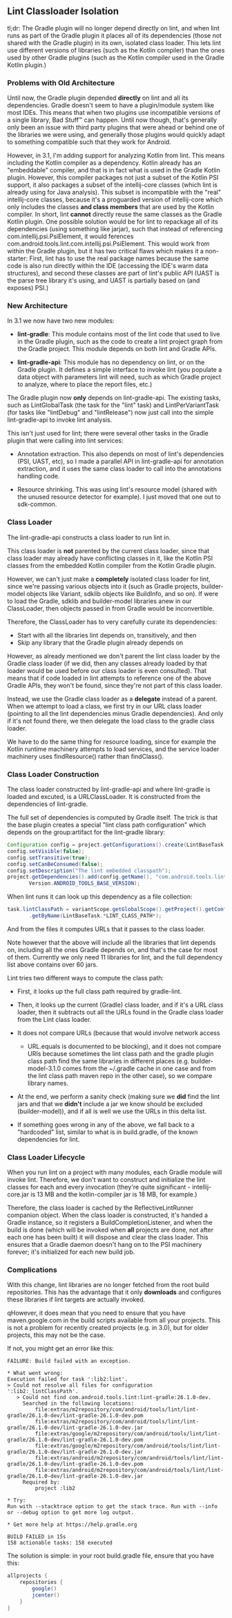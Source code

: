 ## Lint Classloader Isolation

tl;dr: The Gradle plugin will no longer depend directly on lint, and
when lint runs as part of the Gradle plugin it places all of its
dependencies (those not shared with the Gradle plugin) in its own,
isolated class loader. This lets lint use different versions of
libraries (such as the Kotlin compiler) than the ones used by other
Gradle plugins (such as the Kotlin compiler used in the Gradle Kotlin
plugin.)


### Problems with Old Architecture

Until now, the Gradle plugin depended **directly** on lint and all its
dependencies. Gradle doesn't seem to have a plugin/module system like
most IDEs. This means that when two plugins use incompatible versions
of a single library, Bad Stuff™ can happen. Until now though, that's
generally only been an issue with third party plugins that were ahead
or behind one of the libraries we were using, and generally those
plugins would quickly adapt to something compatible such that they
work for Android.

However, in 3.1, I'm adding support for analyzing Kotlin from
lint. This means including the Kotlin compiler as a dependency. Kotlin
already has an "embeddable" compiler, and that is in fact what is used
in the Gradle Kotlin plugin. However, this compiler packages not just
a subset of the Kotlin PSI support, it also packages a subset of the
intellij-core classes (which lint is already using for Java
analysis). This subset is incompatible with the "real" intellij-core
classes, because it's a proguarded version of intellij-core which only
includes the classes **and class members** that are used by the Kotlin
compiler. In short, lint **cannot** directly reuse the same classes as
the Gradle Kotlin plugin. One possible solution would be for lint to
repackage all of its dependencies (using something like jarjar), such
that instead of referencing com.intellij.psi.PsiElement, it would
ferences com.android.tools.lint.com.intellij.psi.PsiElement. This
would work from within the Gradle plugin, but it has two critical
flaws which makes it a non-starter: First, lint has to use the real
package names because the same code is also run directly within the
IDE (accessing the IDE's warm data structures), and second these
classes are part of lint's public API (UAST is the parse tree library
it's using, and UAST is partially based on (and exposes) PSI.)


### New Architecture

In 3.1 we now have two new modules:

* **lint-gradle**: This module contains most of the lint code that
     used to live in the Gradle plugin, such as the code to create a
     lint project graph from the Gradle project. This module depends
     on both lint and Gradle APIs.

* **lint-gradle-api**: This module has no dependency on lint, or on
     the Gradle plugin. It defines a simple interface to invoke lint
     (you populate a data object with parameters lint will need, such
     as which Gradle project to analyze, where to place the report
     files, etc.)

The Gradle plugin now **only** depends on lint-gradle-api. The
existing tasks, such as LintGlobalTask (the task for the "lint" task)
and LintPerVariantTask (for tasks like "lintDebug" and "lintRelease")
now just call into the simple lint-gradle-api to invoke lint analysis.

This isn't just used for lint; there were several other tasks in the
Gradle plugin that were calling into lint services:

* Annotation extraction. This also depends on most of lint's
    dependencies (PSI, UAST, etc), so I made a parallel API in
    lint-gradle-api for annotation extraction, and it uses the same
    class loader to call into the annotations handling code.

* Resource shrinking. This was using lint's resource model (shared
    with the unused resource detector for example). I just moved that
    one out to sdk-common.


### Class Loader

The lint-gradle-api constructs a class loader to run lint in.

This class loader is **not** parented by the current class loader,
since that class loader may already have conflicting classes in it,
like the Kotlin PSI classes from the embedded Kotlin compiler from the
Kotlin Gradle plugin.

However, we can't just make a **completely** isolated class loader for
lint, since we're passing various objects into it (such as Gradle
projects, builder-model objects like Variant, sdklib objects like
BuildInfo, and so on). If were to load the Gradle, sdklib and
builder-model libraries anew in our ClassLoader, then objects passed
in from Gradle would be inconvertible.

Therefore, the ClassLoader has to very carefully curate its
dependencies:

*   Start with all the libraries lint depends on, transitively, and then
*   Skip any library that the Gradle plugin already depends on

However, as already mentioned we don't parent the lint class loader by
the Gradle class loader (if we did, then any classes already loaded by
that loader would be used before our class loader is even
consulted). That means that if code loaded in lint attempts to
reference one of the above Gradle APIs, they won't be found, since
they're not part of this class loader.

Instead, we use the Gradle class loader as a **delegate** instead of a
parent. When we attempt to load a class, we first try in our URL class
loader (pointing to all the lint dependencies minus Gradle
dependencies). And only if it's not found there, we then delegate the
load class to the gradle class loader.

We have to do the same thing for resource loading, since for example
the Kotlin runtime machinery attempts to load services, and the
service loader machinery uses findResource() rather than findClass().


### Class Loader Construction

The class loader constructed by lint-gradle-api and where lint-gradle
is loaded and excuted, is a URLClassLoader. It is constructed from the
dependencies of lint-gradle.

The full set of dependencies is computed by Gradle itself. The trick
is that the base plugin creates a special "lint class path
configuration" which depends on the group:artifact for the lint-gradle
library:

```java
Configuration config = project.getConfigurations().create(LintBaseTask.*LINT_CLASS_PATH*);
config.setVisible(false);
config.setTransitive(true);
config.setCanBeConsumed(false);
config.setDescription("The lint embedded classpath");
project.getDependencies().add(config.getName(), "com.android.tools.lint:lint-gradle:" +
       Version.ANDROID_TOOLS_BASE_VERSION);
```


When lint runs it can look up this dependency as a file collection:

```java
task.lintClassPath = variantScope.getGlobalScope().getProject().getConfigurations()
       .getByName(LintBaseTask.*LINT_CLASS_PATH*);
```

And from the files it computes URLs that it passes to the class loader.

Note however that the above will include all the libraries that lint
depends on, including all the ones Gradle depends on, and that's the
case for most of them. Currently we only need 11 libraries for lint,
and the full dependency list above contains over 60 jars.

Lint tries two different ways to compute the class path:

* First, it looks up the full class path required by gradle-lint.

* Then, it looks up the current (Gradle) class loader, and if it's a
    URL class loader, then it subtracts out all the URLs found in the
    Gradle class loader from the Lint class loader.

* It does not compare URLs (because that would involve network access
    - URL.equals is documented to be blocking), and it does not
    compare URIs because sometimes the lint class path and the gradle
    plugin class path find the same libraries in different places
    (e.g. builder-model-3.1.0 comes from the ~/.gradle cache in one
    case and from the lint class path maven repo in the other case),
    so we compare library names.

* At the end, we perform a sanity check (making sure we **did** find
    the lint jars and that we **didn't** include a jar we know should
    be excluded (builder-model)), and if all is well we use the URLs
    in this delta list.

* If something goes wrong in any of the above, we fall back to a
    "hardcoded" list, similar to what is in build.gradle, of the known
    dependencies for lint.


### Class Loader Lifecycle

When you run lint on a project with many modules, each Gradle module
will invoke lint. Therefore, we don't want to construct and initialize
the lint classes for each and every invocation (they're quite
significant - intellij-core.jar is 13 MB and the kotlin-compiler jar
is 18 MB, for example.)

Therefore, the class loader is cached by the ReflectiveLintRunner
companion object. When the class loader is constructed, it's handed a
Gradle instance, so it registers a BuildCompletionListener, and when
the build is done (which will be invoked when **all** projects are
done, not after each one has been built) it will dispose and clear the
class loader. This ensures that a Gradle daemon doesn't hang on to the
PSI machinery forever; it's initialized for each new build job.


### Complications

With this change, lint libraries are no longer fetched from the root
build repositories. This has the advantage that it only **downloads**
and configures these libraries if lint targets are actually invoked.

qHowever, it does mean that you need to ensure that you have
maven.google.com in the build scripts available from all your
projects.  This is not a problem for recently created projects
(e.g. in 3.0), but for older projects, this may not be the case.

If not, you might get an error like this:

```
FAILURE: Build failed with an exception.

* What went wrong:
Execution failed for task ':lib2:lint'.
> Could not resolve all files for configuration ':lib2:_lintClassPath'.
   > Could not find com.android.tools.lint:lint-gradle:26.1.0-dev.
     Searched in the following locations:
         file:extras/m2repository/com/android/tools/lint/lint-gradle/26.1.0-dev/lint-gradle-26.1.0-dev.pom
         file:extras/m2repository/com/android/tools/lint/lint-gradle/26.1.0-dev/lint-gradle-26.1.0-dev.jar
         file:extras/google/m2repository/com/android/tools/lint/lint-gradle/26.1.0-dev/lint-gradle-26.1.0-dev.pom
         file:extras/google/m2repository/com/android/tools/lint/lint-gradle/26.1.0-dev/lint-gradle-26.1.0-dev.jar
         file:extras/android/m2repository/com/android/tools/lint/lint-gradle/26.1.0-dev/lint-gradle-26.1.0-dev.pom
         file:extras/android/m2repository/com/android/tools/lint/lint-gradle/26.1.0-dev/lint-gradle-26.1.0-dev.jar
     Required by:
         project :lib2

* Try:
Run with --stacktrace option to get the stack trace. Run with --info or --debug option to get more log output.

* Get more help at https://help.gradle.org

BUILD FAILED in 15s
158 actionable tasks: 158 executed
```

The solution is simple: in your root build.gradle file, ensure that
you have this:


```groovy
allprojects {
    repositories {
        google()
        jcenter()
    }
}
